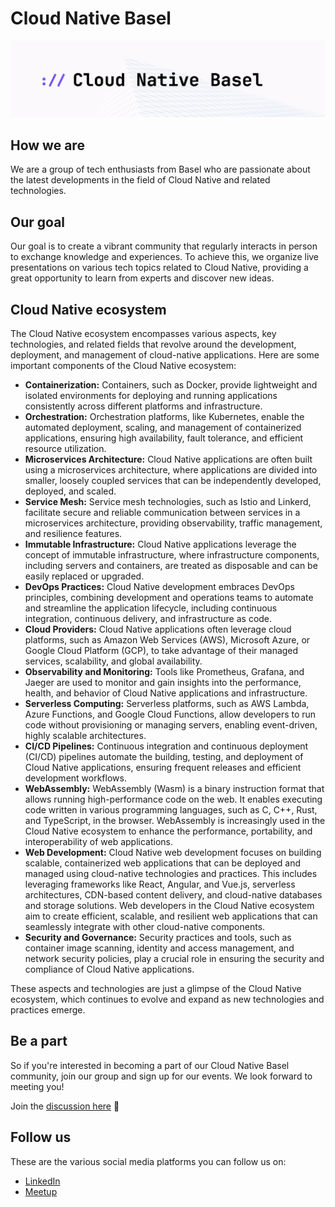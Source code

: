 # Cloud Native Basel

![cloud-native-basel-header](https://raw.githubusercontent.com/cloudnativebasel/static/main/images/cloud-native-basel-header.png)

## How we are

We are a group of tech enthusiasts from Basel who are passionate about the latest developments in the field of Cloud Native and related technologies.

## Our goal
Our goal is to create a vibrant community that regularly interacts in person to exchange knowledge and experiences. To achieve this, we organize live presentations on various tech topics related to Cloud Native, providing a great opportunity to learn from experts and discover new ideas.

## Cloud Native ecosystem

The Cloud Native ecosystem encompasses various aspects, key technologies, and related fields that revolve around the development, deployment, and management of cloud-native applications. Here are some important components of the Cloud Native ecosystem:

- **Containerization:** Containers, such as Docker, provide lightweight and isolated environments for deploying and running applications consistently across different platforms and infrastructure.
- **Orchestration:** Orchestration platforms, like Kubernetes, enable the automated deployment, scaling, and management of containerized applications, ensuring high availability, fault tolerance, and efficient resource utilization.
- **Microservices Architecture:** Cloud Native applications are often built using a microservices architecture, where applications are divided into smaller, loosely coupled services that can be independently developed, deployed, and scaled.
- **Service Mesh:** Service mesh technologies, such as Istio and Linkerd, facilitate secure and reliable communication between services in a microservices architecture, providing observability, traffic management, and resilience features.
- **Immutable Infrastructure:** Cloud Native applications leverage the concept of immutable infrastructure, where infrastructure components, including servers and containers, are treated as disposable and can be easily replaced or upgraded.
- **DevOps Practices:** Cloud Native development embraces DevOps principles, combining development and operations teams to automate and streamline the application lifecycle, including continuous integration, continuous delivery, and infrastructure as code.
- **Cloud Providers:** Cloud Native applications often leverage cloud platforms, such as Amazon Web Services (AWS), Microsoft Azure, or Google Cloud Platform (GCP), to take advantage of their managed services, scalability, and global availability.
- **Observability and Monitoring:** Tools like Prometheus, Grafana, and Jaeger are used to monitor and gain insights into the performance, health, and behavior of Cloud Native applications and infrastructure.
- **Serverless Computing:** Serverless platforms, such as AWS Lambda, Azure Functions, and Google Cloud Functions, allow developers to run code without provisioning or managing servers, enabling event-driven, highly scalable architectures.
- **CI/CD Pipelines:** Continuous integration and continuous deployment (CI/CD) pipelines automate the building, testing, and deployment of Cloud Native applications, ensuring frequent releases and efficient development workflows.
- **WebAssembly:** WebAssembly (Wasm) is a binary instruction format that allows running high-performance code on the web. It enables executing code written in various programming languages, such as C, C++, Rust, and TypeScript, in the browser. WebAssembly is increasingly used in the Cloud Native ecosystem to enhance the performance, portability, and interoperability of web applications.
- **Web Development:** Cloud Native web development focuses on building scalable, containerized web applications that can be deployed and managed using cloud-native technologies and practices. This includes leveraging frameworks like React, Angular, and Vue.js, serverless architectures, CDN-based content delivery, and cloud-native databases and storage solutions. Web developers in the Cloud Native ecosystem aim to create efficient, scalable, and resilient web applications that can seamlessly integrate with other cloud-native components.
- **Security and Governance:** Security practices and tools, such as container image scanning, identity and access management, and network security policies, play a crucial role in ensuring the security and compliance of Cloud Native applications.

These aspects and technologies are just a glimpse of the Cloud Native ecosystem, which continues to evolve and expand as new technologies and practices emerge.

## Be a part

So if you're interested in becoming a part of our Cloud Native Basel community, join our group and sign up for our events. We look forward to meeting you!

Join the [discussion here](https://github.com/orgs/cloudnativebasel/discussions) 💬

## Follow us

These are the various social media platforms you can follow us on:

- [LinkedIn](https://www.linkedin.com/company/cloudnativebasel/)
- [Meetup](https://www.meetup.com/cloudnativebasel/)
